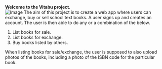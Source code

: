 **Welcome to the Vitabu project.**  
![Image](https://github.com/cheiy/vitabu/assets/10514203/65529ad0-781e-452e-8110-8cd270e12ec0)
The aim of this project is to create a web app where users can
exchange, buy or sell school text books.
A user signs up and creates an account. The user is then able to do
any or a combination of the below.
1. List books for sale.
2. List books for exchange.
3. Buy books listed by others.
 
When listing books for sale/exchange, the user is supposed to also upload
photos of the books, including a photo of the ISBN code for the particular
book.
